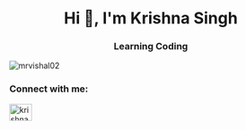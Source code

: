 <h1 align="center">Hi 👋, I'm Krishna Singh</h1>
<h3 align="center">Learning Coding</h3>

<p align="left"> <img src="https://komarev.com/ghpvc/?username=mrvishal02&label=Profile%20views&color=0e75b6&style=flat" alt="mrvishal02" /> </p>

<h3 align="left">Connect with me:</h3>
<p align="left">
<a href="https://instagram.com/krishna_singh9993" target="blank"><img align="center" src="https://raw.githubusercontent.com/rahuldkjain/github-profile-readme-generator/master/src/images/icons/Social/instagram.svg" alt="krishna_singh9993" height="30" width="40" /></a>
</p>
